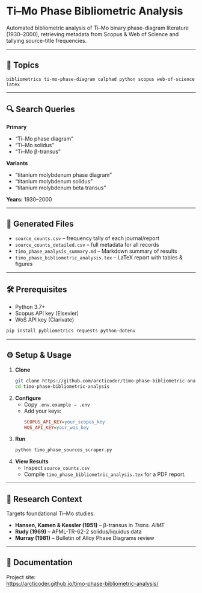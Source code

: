 # Ti–Mo Phase Bibliometric Analysis

Automated bibliometric analysis of Ti–Mo binary phase-diagram literature (1930–2000), retrieving metadata from Scopus & Web of Science and tallying source-title frequencies.

---

## 🔖 Topics

`bibliometrics ti-mo-phase-diagram calphad python scopus web-of-science latex`

---

## 🔍 Search Queries

**Primary**  
- “Ti–Mo phase diagram”  
- “Ti–Mo solidus”  
- “Ti–Mo β-transus”  

**Variants**  
- “titanium molybdenum phase diagram”  
- “titanium molybdenum solidus”  
- “titanium molybdenum beta transus”  

**Years:** 1930–2000

---

## 📁 Generated Files

- `source_counts.csv`              – frequency tally of each journal/report  
- `source_counts_detailed.csv`     – full metadata for all records  
- `timo_phase_analysis_summary.md` – Markdown summary of results  
- `timo_phase_bibliometric_analysis.tex` – LaTeX report with tables & figures  

---

## 🛠️ Prerequisites

- Python 3.7+  
- Scopus API key (Elsevier)  
- WoS API key (Clarivate)  

```bash
pip install pybliometrics requests python-dotenv
```

---

## ⚙️ Setup & Usage

1. **Clone**  
   ```bash
   git clone https://github.com/arcticoder/timo-phase-bibliometric-analysis.git
   cd timo-phase-bibliometric-analysis
   ```
2. **Configure**  
   - Copy `.env.example → .env`  
   - Add your keys:
     ```ini
     SCOPUS_API_KEY=your_scopus_key
     WOS_API_KEY=your_wos_key
     ```
3. **Run**  
   ```bash
   python timo_phase_sources_scraper.py
   ```
4. **View Results**  
   - Inspect `source_counts.csv`  
   - Compile `timo_phase_bibliometric_analysis.tex` for a PDF report.

---

## 🔬 Research Context

Targets foundational Ti–Mo studies:

- **Hansen, Kamen & Kessler (1951)** – β-transus in *Trans. AIME*  
- **Rudy (1969)** – AFML-TR-62-2 solidus/liquidus data  
- **Murray (1981)** – Bulletin of Alloy Phase Diagrams review  

---

## 📖 Documentation

Project site:  
https://arcticoder.github.io/timo-phase-bibliometric-analysis/